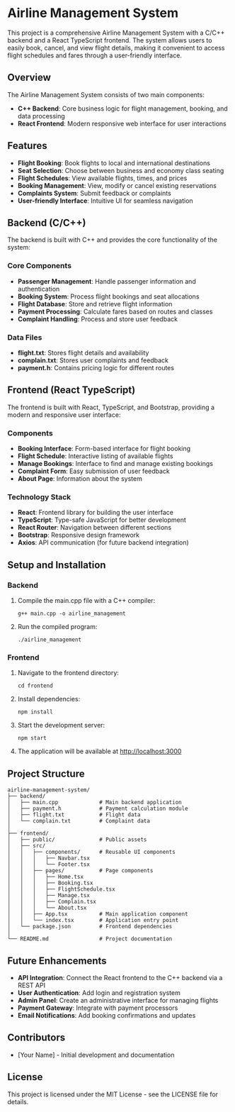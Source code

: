 # Airline Management System

This project is a comprehensive Airline Management System with a C/C++ backend and a React TypeScript frontend. The system allows users to easily book, cancel, and view flight details, making it convenient to access flight schedules and fares through a user-friendly interface.

## Overview

The Airline Management System consists of two main components:
- **C++ Backend**: Core business logic for flight management, booking, and data processing
- **React Frontend**: Modern responsive web interface for user interactions

## Features

- **Flight Booking**: Book flights to local and international destinations
- **Seat Selection**: Choose between business and economy class seating
- **Flight Schedules**: View available flights, times, and prices
- **Booking Management**: View, modify or cancel existing reservations
- **Complaints System**: Submit feedback or complaints
- **User-friendly Interface**: Intuitive UI for seamless navigation

## Backend (C/C++)

The backend is built with C++ and provides the core functionality of the system:

### Core Components

- **Passenger Management**: Handle passenger information and authentication
- **Booking System**: Process flight bookings and seat allocations
- **Flight Database**: Store and retrieve flight information
- **Payment Processing**: Calculate fares based on routes and classes
- **Complaint Handling**: Process and store user feedback

### Data Files

- **flight.txt**: Stores flight details and availability
- **complain.txt**: Stores user complaints and feedback
- **payment.h**: Contains pricing logic for different routes

## Frontend (React TypeScript)

The frontend is built with React, TypeScript, and Bootstrap, providing a modern and responsive user interface:

### Components

- **Booking Interface**: Form-based interface for flight booking
- **Flight Schedule**: Interactive listing of available flights
- **Manage Bookings**: Interface to find and manage existing bookings
- **Complaint Form**: Easy submission of user feedback
- **About Page**: Information about the system

### Technology Stack

- **React**: Frontend library for building the user interface
- **TypeScript**: Type-safe JavaScript for better development
- **React Router**: Navigation between different sections
- **Bootstrap**: Responsive design framework
- **Axios**: API communication (for future backend integration)

## Setup and Installation

### Backend

1. Compile the main.cpp file with a C++ compiler:
   ```
   g++ main.cpp -o airline_management
   ```
2. Run the compiled program:
   ```
   ./airline_management
   ```

### Frontend

1. Navigate to the frontend directory:
   ```
   cd frontend
   ```
2. Install dependencies:
   ```
   npm install
   ```
3. Start the development server:
   ```
   npm start
   ```
4. The application will be available at [http://localhost:3000](http://localhost:3000)

## Project Structure

```
airline-management-system/
├── backend/
│   ├── main.cpp             # Main backend application
│   ├── payment.h            # Payment calculation module
│   ├── flight.txt           # Flight data
│   └── complain.txt         # Complaint data
│
├── frontend/
│   ├── public/              # Public assets
│   ├── src/
│   │   ├── components/      # Reusable UI components
│   │   │   ├── Navbar.tsx
│   │   │   └── Footer.tsx
│   │   ├── pages/           # Page components
│   │   │   ├── Home.tsx
│   │   │   ├── Booking.tsx
│   │   │   ├── FlightSchedule.tsx
│   │   │   ├── Manage.tsx
│   │   │   ├── Complain.tsx
│   │   │   └── About.tsx
│   │   ├── App.tsx          # Main application component
│   │   └── index.tsx        # Application entry point
│   └── package.json         # Frontend dependencies
│
└── README.md                # Project documentation
```

## Future Enhancements

- **API Integration**: Connect the React frontend to the C++ backend via a REST API
- **User Authentication**: Add login and registration system
- **Admin Panel**: Create an administrative interface for managing flights
- **Payment Gateway**: Integrate with payment processors
- **Email Notifications**: Add booking confirmations and updates

## Contributors

- [Your Name] - Initial development and documentation

## License

This project is licensed under the MIT License - see the LICENSE file for details.
